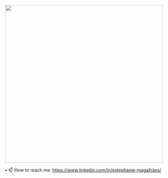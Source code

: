 
<p align="center">
  <img width="500" src="https://github.com/Estephaniemagalhaes/Estephaniemagalhaes/blob/main/HI%2C%20There.gif">
</p>


• 📫 How to reach me: https://www.linkedin.com/in/estephanie-magalhães/

